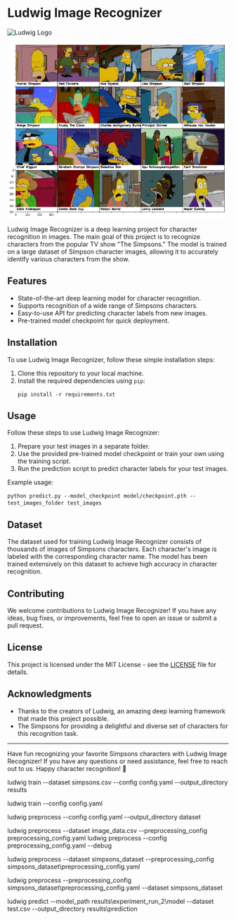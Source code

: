 # Ludwig Image Recognizer
![Ludwig Logo](images/ludwig_logo.png)



<img src="image_for_md_files/characters_illustration.png" alt="Character Illustration" width="500">

Ludwig Image Recognizer is a deep learning project for character recognition in images. The main goal of this project is to recognize characters from the popular TV show "The Simpsons." The model is trained on a large dataset of Simpson character images, allowing it to accurately identify various characters from the show.

## Features

- State-of-the-art deep learning model for character recognition.
- Supports recognition of a wide range of Simpsons characters.
- Easy-to-use API for predicting character labels from new images.
- Pre-trained model checkpoint for quick deployment.

## Installation

To use Ludwig Image Recognizer, follow these simple installation steps:

1. Clone this repository to your local machine.
2. Install the required dependencies using `pip`:
   ```
   pip install -r requirements.txt
   ```

## Usage

Follow these steps to use Ludwig Image Recognizer:

1. Prepare your test images in a separate folder.
2. Use the provided pre-trained model checkpoint or train your own using the training script.
3. Run the prediction script to predict character labels for your test images.

Example usage:
```
python predict.py --model_checkpoint model/checkpoint.pth --test_images_folder test_images
```

## Dataset

The dataset used for training Ludwig Image Recognizer consists of thousands of images of Simpsons characters. Each character's image is labeled with the corresponding character name. The model has been trained extensively on this dataset to achieve high accuracy in character recognition.

## Contributing

We welcome contributions to Ludwig Image Recognizer! If you have any ideas, bug fixes, or improvements, feel free to open an issue or submit a pull request.

## License

This project is licensed under the MIT License - see the [LICENSE](LICENSE) file for details.

## Acknowledgments

- Thanks to the creators of Ludwig, an amazing deep learning framework that made this project possible.
- The Simpsons for providing a delightful and diverse set of characters for this recognition task.

---

Have fun recognizing your favorite Simpsons characters with Ludwig Image Recognizer! If you have any questions or need assistance, feel free to reach out to us. Happy character recognition! 🎉






ludwig train --dataset simpsons.csv --config config.yaml 
             --output_directory results

ludwig train --config config.yaml

ludwig preprocess --config config.yaml --output_directory dataset


ludwig preprocess --dataset image_data.csv  --preprocessing_config preprocessing_config.yaml
ludwig preprocess --config preprocessing_config.yaml --debug

ludwig preprocess --dataset simpsons_dataset --preprocessing_config simpsons_dataset\preprocessing_config.yaml 

ludwig preprocess --preprocessing_config simpsons_dataset\preprocessing_config.yaml --dataset simpsons_dataset



ludwig predict --model_path results\experiment_run_2\model  --dataset test.csv --output_directory results\prediction